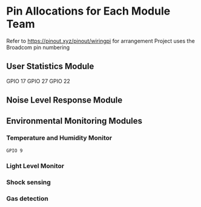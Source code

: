 # Pin Allocations for Each Module Team

Refer to https://pinout.xyz/pinout/wiringpi for arrangement
Project uses the Broadcom pin numbering

## User Statistics Module
  GPIO 17 
  GPIO 27
  GPIO 22
  
## Noise Level Response Module



## Environmental Monitoring Modules
  
###  Temperature and Humidity Monitor 
    GPIO 9

###  Light Level Monitor
  
  
###  Shock sensing
  
  
###  Gas detection
